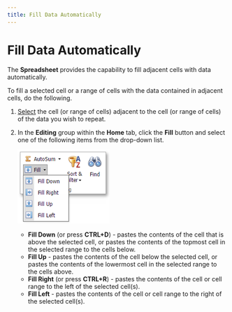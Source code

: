 ```yaml
---
title: Fill Data Automatically
---
```

# Fill Data Automatically
The **Spreadsheet** provides the capability to fill adjacent cells with data automatically.

To fill a selected cell or a range of cells with the data contained in adjacent cells, do the following.
1. [Select](select-cells-or-cell-content.md) the cell (or range of cells) adjacent to the cell (or range of cells) of the data you wish to repeat.
2. In the **Editing** group within the **Home** tab, click the **Fill** button and select one of the following items from the drop-down list.
	
	![EUD_ASPxSpreadsheet_Home_Fill](../../../images/img26055.png)
	* **Fill Down** (or press **CTRL+D**) - pastes the contents of the cell that is above the selected cell, or pastes the contents of the topmost cell in the selected range to the cells below.
	* **Fill Up** - pastes the contents of the cell below the selected cell, or pastes the contents of the lowermost cell in the selected range to the cells above.
	* **Fill Right** (or press **CTRL+R**) - pastes the contents of the cell or cell range to the left of the selected cell(s).
	* **Fill Left** - pastes the contents of the cell or cell range to the right of the selected cell(s).